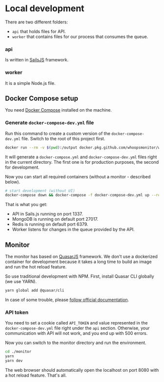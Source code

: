 # Local development
There are two different folders:

-  `api` that holds files for API.
-  `worker` that contains files for our process that consumes the queue.

### api
Is written in [SailsJS](https://sailsjs.com) framework.

### worker
It is a simple Node.js file.

## Docker Compose setup
You need [Docker Compose](https://docs.docker.com/compose/) installed on the machine.

### Generate `docker-compose-dev.yml` file
Run this command to create a custom version of the `docker-compose-dev.yml` file. Switch to the root of this project first.

```bash
docker run --rm -v $(pwd):/output docker.pkg.github.com/whoopsmonitor/whoopsmonitor/installer:latest
```

It will generate a `docker-compose.yml` and `docker-compose-dev.yml` files right in the current directory. The first one is for production purposes, the second for development.

Now you can start all required containers (without a monitor - described below).

```sh
# start development (without UI)
docker-compose down && docker-compose -f docker-compose-dev.yml up --remove-orphans
```

That is what you get:

 - API in Sails.js running on port 1337.
 - MongoDB is running on default port 27017.
 - Redis is running on default port 6379.
 - Worker listens for changes in the queue provided by the API.

## Monitor
The monitor has based on [QuasarJS](https://quasar.dev) framework. We don't use a dockerized container for development because it takes a long time to build an image and run the hot reload feature.

So use traditional development with NPM. First, install Quasar CLI globally (we use YARN).

```bash
yarn global add @quasar/cli
```

In case of some trouble, please [follow official documentation](https://quasar.dev/quasar-cli/installation).

### API token
You need to set a cookie called `API_TOKEN` and value represented in the `docker-compose-dev.yml` file right under the `api` section.
Otherwise, your communication with API will not work, and you end up with 500 errors.

Now you can switch to the monitor directory and run the environment.

```bash
cd ./monitor
yarn
yarn dev
```

The web browser should automatically open the localhost on port 8080 with a hot reload feature. That's all.
